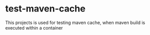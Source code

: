 # test-maven-cache
This projects is used for testing maven cache, when maven build is executed within a container
